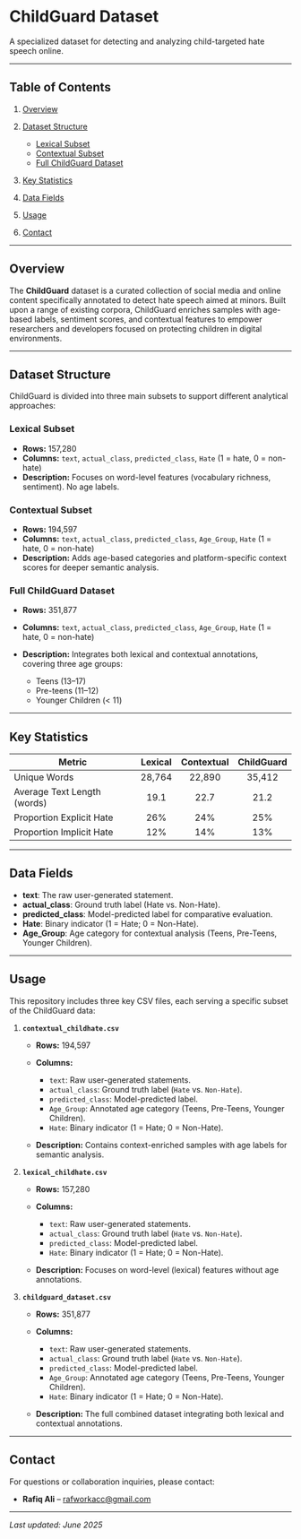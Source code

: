 # ChildGuard Dataset

A specialized dataset for detecting and analyzing child-targeted hate speech online.

---

## Table of Contents

1. [Overview](#overview)
2. [Dataset Structure](#dataset-structure)

   * [Lexical Subset](#lexical-subset)
   * [Contextual Subset](#contextual-subset)
   * [Full ChildGuard Dataset](#full-childguard-dataset)
3. [Key Statistics](#key-statistics)
4. [Data Fields](#data-fields)
5. [Usage](#usage)
6. [Contact](#contact)

---

## Overview

The **ChildGuard** dataset is a curated collection of social media and online content specifically annotated to detect hate speech aimed at minors. Built upon a range of existing corpora, ChildGuard enriches samples with age-based labels, sentiment scores, and contextual features to empower researchers and developers focused on protecting children in digital environments.


---

## Dataset Structure

ChildGuard is divided into three main subsets to support different analytical approaches:

### Lexical Subset

* **Rows:** 157,280
* **Columns:** `text`, `actual_class`, `predicted_class`, `Hate` (1 = hate, 0 = non-hate)
* **Description:** Focuses on word-level features (vocabulary richness, sentiment). No age labels.

### Contextual Subset

* **Rows:** 194,597
* **Columns:** `text`, `actual_class`, `predicted_class`, `Age_Group`, `Hate` (1 = hate, 0 = non-hate)
* **Description:** Adds age-based categories and platform-specific context scores for deeper semantic analysis.

### Full ChildGuard Dataset

* **Rows:** 351,877
* **Columns:** `text`, `actual_class`, `predicted_class`, `Age_Group`, `Hate` (1 = hate, 0 = non-hate)
* **Description:** Integrates both lexical and contextual annotations, covering three age groups:

  * Teens (13–17)
  * Pre-teens (11–12)
  * Younger Children (< 11)

---

## Key Statistics

| Metric                      | Lexical | Contextual | ChildGuard |
| --------------------------- | :-----: | :--------: | :--------: |
| Unique Words                |  28,764 |   22,890   |   35,412   |
| Average Text Length (words) |   19.1  |    22.7    |    21.2    |
| Proportion Explicit Hate    |   26%   |     24%    |     25%    |
| Proportion Implicit Hate    |   12%   |     14%    |     13%    |


---

## Data Fields

* **text**: The raw user-generated statement.
* **actual\_class**: Ground truth label (Hate vs. Non-Hate).
* **predicted\_class**: Model-predicted label for comparative evaluation.
* **Hate**: Binary indicator (1 = Hate; 0 = Non-Hate).
* **Age\_Group**: Age category for contextual analysis (Teens, Pre-Teens, Younger Children).

---

## Usage

This repository includes three key CSV files, each serving a specific subset of the ChildGuard data:

1. **`contextual_childhate.csv`**

   * **Rows:** 194,597
   * **Columns:**

     * `text`: Raw user-generated statements.
     * `actual_class`: Ground truth label (`Hate` vs. `Non-Hate`).
     * `predicted_class`: Model-predicted label.
     * `Age_Group`: Annotated age category (Teens, Pre-Teens, Younger Children).
     * `Hate`: Binary indicator (1 = Hate; 0 = Non-Hate).
   * **Description:** Contains context-enriched samples with age labels for semantic analysis.

2. **`lexical_childhate.csv`**

   * **Rows:** 157,280
   * **Columns:**

     * `text`: Raw user-generated statements.
     * `actual_class`: Ground truth label (`Hate` vs. `Non-Hate`).
     * `predicted_class`: Model-predicted label.
     * `Hate`: Binary indicator (1 = Hate; 0 = Non-Hate).
   * **Description:** Focuses on word-level (lexical) features without age annotations.

3. **`childguard_dataset.csv`**

   * **Rows:** 351,877
   * **Columns:**

     * `text`: Raw user-generated statements.
     * `actual_class`: Ground truth label (`Hate` vs. `Non-Hate`).
     * `predicted_class`: Model-predicted label.
     * `Age_Group`: Annotated age category (Teens, Pre-Teens, Younger Children).
     * `Hate`: Binary indicator (1 = Hate; 0 = Non-Hate).
   * **Description:** The full combined dataset integrating both lexical and contextual annotations.

---

## Contact

For questions or collaboration inquiries, please contact:

* **Rafiq Ali** – [rafworkacc@gmail.com](mailto:rafworkacc@gmail.com)

---

*Last updated: June 2025*
